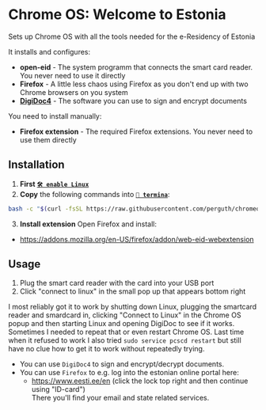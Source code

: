 # Chrome OS: Welcome to Estonia
Sets up Chrome OS with all the tools needed for the e-Residency of Estonia

It installs and configures:

- **open-eid** - The system programm that connects the smart card reader. You never need to use it directly
- **Firefox** - A little less chaos using Firefox as you don't end up with two Chrome browsers on you system
- [**DigiDoc4**](https://www.id.ee/en/rubriik/using-digidoc4/) - The software you can use to sign and encrypt documents

You need to install manually:

- **Firefox extension** - The required Firefox extensions. You never need to use them directly

## Installation

1. **First [`🛠️ enable Linux`](https://support.google.com/chromebook/answer/9145439)**
1. **Copy** the following commands into **[`🔣 termina`](https://support.google.com/chromebook/thread/565904)**:

```bash
bash -c "$(curl -fsSL https://raw.githubusercontent.com/perguth/chromeos-welcome-to-estonia/main/setup.sh)"
```

3. **Install extension** Open Firefox and install:
  - https://addons.mozilla.org/en-US/firefox/addon/web-eid-webextension

## Usage

1. Plug the smart card reader with the card into your USB port
2. Click "connect to linux" in the small pop up that appears bottom right

I most reliably got it to work by shutting down Linux, plugging the smartcard reader and smardcard in, clicking "Connect to Linux" in the Chrome OS popup and then starting Linux and opening DigiDoc to see if it works. Sometimes I needed to repeat that or even restart Chrome OS. Last time when it refused to work I also tried `sudo service pcscd restart` but still have no clue how to get it to work without repeatedly trying.

- You can use `DigiDoc4` to sign and encrypt/decrypt documents.
- You can use `Firefox` to e.g. log into the estonian online portal here:
  - https://www.eesti.ee/en (click the lock top right and then continue using "ID-card") \
    There you'll find your email and state related services.
